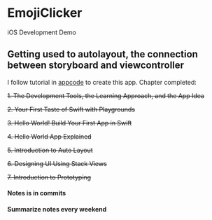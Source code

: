 # EmojiClicker
iOS Development Demo
## Getting used to autolayout, the connection between storyboard and viewcontroller
  I follow tutorial in [appcode](https://www.appcoda.com/learnswift/) to create this app. 
  Chapter completed:
  
  ~~1. The Development Tools, the Learning Approach, and the App Idea~~
  
  ~~2. Your First Taste of Swift with Playgrounds~~
  
  ~~3. Hello World! Build Your First App in Swift~~
  
  ~~4. Hello World App Explained~~
  
  ~~5. Introduction to Auto Layout~~
  
  ~~6. Designing UI Using Stack Views~~
  
  ~~7. Introduction to Prototyping~~
  
  #### Notes is in commits
  #### Summarize notes every weekend

  
